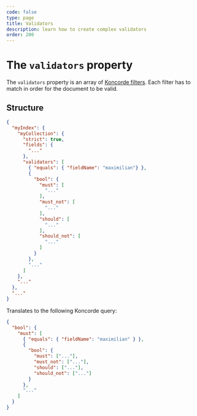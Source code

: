 ```yaml
---
code: false
type: page
title: Validators
description: learn how to create complex validators
order: 200
---
```


# The `validators` property

The `validators` property is an array of [Koncorde filters](/core/1/guides/cookbooks/realtime-api#FIXME). Each filter has to match in order for the document to be valid.

## Structure

```json
{
  "myIndex": {
    "myCollection": {
      "strict": true,
      "fields": {
        "..."
      },
      "validators": [
        { "equals": { "fieldName": "maximilian"} },
        {
          "bool": {
            "must": [
              "..."
            ],
            "must_not": [
              "..."
            ],
            "should": [
              "..."
            ],
            "should_not": [
              "..."
            ]
          }
        },
        "..."
      ]
    },
    "..."
  },
  "..."
}
```

Translates to the following Koncorde query:

```json
{
  "bool": {
    "must": [
      { "equals": { "fieldName": "maximilian" } },
      {
        "bool": {
          "must": ["..."],
          "must_not": ["..."],
          "should": ["..."],
          "should_not": ["..."]
        }
      },
      "..."
    ]
  }
}
```

